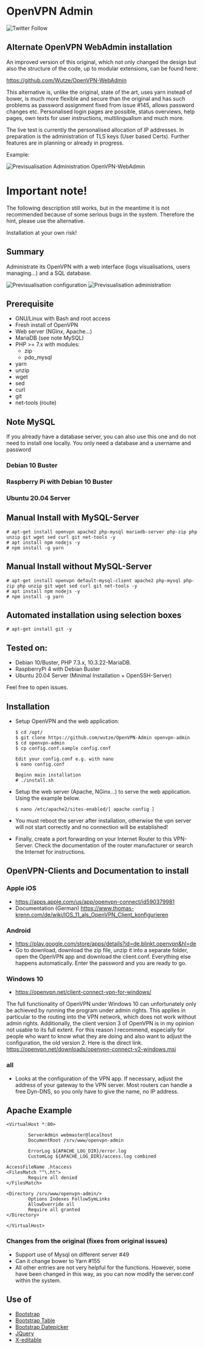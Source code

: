 # OpenVPN Admin
![Twitter Follow](https://img.shields.io/twitter/follow/huwutze?color=blue&label=HuWutze&logo=Twitter&style=plastic)

## Alternate OpenVPN WebAdmin installation

An improved version of this original, which not only changed the design but also the structure of the code, up to modular extensions, can be found here:

https://github.com/Wutze/OpenVPN-WebAdmin

This alternative is, unlike the original, state of the art, uses yarn instead of bower, is much more flexible and secure than the original and has such problems as password assignment fixed from issue #145, allows password changes etc. Personalised login pages are possible, status overviews, help pages, own texts for user instructions, multilingualism and much more.

The live test is currently the personalised allocation of IP addresses. In preparation is the administration of TLS keys (User based Certs). Further features are in planning or already in progress.

Example:

![Previsualisation Administration OpenVPN-WebAdmin](https://github.com/Wutze/OpenVPN-WebAdmin/blob/master/doc/img/useradmin.png)

# Important note!

The following description still works, but in the meantime it is not recommended because of some serious bugs in the system. Therefore the hint, please use the alternative.

Installation at your own risk!

## Summary
Administrate its OpenVPN with a web interface (logs visualisations, users managing...) and a SQL database.

![Previsualisation configuration](https://lutim.cpy.re/fUq2rxqz)
![Previsualisation administration](https://lutim.cpy.re/wwYMkHcM)


## Prerequisite

  * GNU/Linux with Bash and root access
  * Fresh install of OpenVPN
  * Web server (NGinx, Apache...)
  * MariaDB (see note MySQL)
  * PHP >= 7.x with modules:
    * zip
    * pdo_mysql
  * yarn
  * unzip
  * wget
  * sed
  * curl
  * git
  * net-tools (route)

## Note MySQL
If you already have a database server, you can also use this one and do not need to install one locally. You only need a database and a username and password

### Debian 10 Buster
### Raspberry Pi with Debian 10 Buster
### Ubuntu 20.04 Server

## Manual Install with MySQL-Server
````
# apt-get install openvpn apache2 php-mysql mariadb-server php-zip php unzip git wget sed curl git net-tools -y
# apt install npm nodejs -y
# npm install -g yarn
````

## Manual Install without MySQL-Server
````
# apt-get install openvpn default-mysql-client apache2 php-mysql php-zip php unzip git wget sed curl git net-tools -y
# apt install npm nodejs -y
# npm install -g yarn
````

## Automated installation using selection boxes
````
# apt-get install git -y
````

## Tested on:

  * Debian 10/Buster, PHP 7.3.x, 10.3.22-MariaDB.
  * RaspberryPi 4 with Debian Buster
  * Ubuntu 20.04 Server (Minimal Installation + OpenSSH-Server)

Feel free to open issues.

## Installation

  * Setup OpenVPN and the web application:

        $ cd /opt/
        $ git clone https://github.com/wutze/OpenVPN-Admin openvpn-admin
        $ cd openvpn-admin
        $ cp config.conf.sample config.conf

        Edit your config.conf e.g. with nano
        $ nano config.conf

        Beginn main installation
        # ./install.sh

  * Setup the web server (Apache, NGinx...) to serve the web application. Using the example below.
  
        $ nano /etc/apache2/sites-enabled/[ apache config ]
  
  * You must reboot the server after installation, otherwise the vpn server will not start correctly and no connection will be established!

  * Finally, create a port forwarding on your Internet Router to this VPN-Server. Check the documentation of the router manufacturer or search the Internet for instructions.

## OpenVPN-Clients and Documentation to install
### Apple iOS
  * https://apps.apple.com/us/app/openvpn-connect/id590379981
  * Documentation (German) https://www.thomas-krenn.com/de/wiki/IOS_11_als_OpenVPN_Client_konfigurieren

### Android
  * https://play.google.com/store/apps/details?id=de.blinkt.openvpn&hl=de
  * Go to download, download the zip file, unzip it into a separate folder, open the OpenVPN app and download the client.conf. Everything else happens automatically. Enter the password and you are ready to go.

### Windows 10
  * https://openvpn.net/client-connect-vpn-for-windows/

The full functionality of OpenVPN under Windows 10 can unfortunately only be achieved by running the program under admin rights. This applies in particular to the routing into the VPN network, which does not work without admin rights. Additionally, the client version 3 of OpenVPN is in my opinion not usable to its full extent. For this reason I recommend, especially for people who want to know what they are doing and also want to adjust the configuration, the old version 2. Here is the direct link. https://openvpn.net/downloads/openvpn-connect-v2-windows.msi

### all
  * Looks at the configuration of the VPN app. If necessary, adjust the address of your gateway to the VPN server. Most routers can handle a free Dyn-DNS, so you only have to give the name, no IP address.

## Apache Example
````
<VirtualHost *:80>

        ServerAdmin webmaster@localhost
        DocumentRoot /srv/www/openvpn-admin

        ErrorLog ${APACHE_LOG_DIR}/error.log
        CustomLog ${APACHE_LOG_DIR}/access.log combined

AccessFileName .htaccess
<FilesMatch "^\.ht">
        Require all denied
</FilesMatch>

<Directory /srv/www/openvpn-admin/>
        Options Indexes FollowSymLinks
        AllowOverride all
        Require all granted
</Directory>

</VirtualHost>

````

### Changes from the original (fixes from original issues)
  * Support use of Mysql on different server #49
  * Can it change bower to Yarn #155
  * All other entries are not very helpful for the functions. However, some have been changed in this way, as you can now modify the server.conf within the system.

## Use of

  * [Bootstrap](https://github.com/twbs/bootstrap)
  * [Bootstrap Table](http://bootstrap-table.wenzhixin.net.cn/)
  * [Bootstrap Datepicker](https://github.com/eternicode/bootstrap-datepicker)
  * [JQuery](https://jquery.com/)
  * [X-editable](https://github.com/vitalets/x-editable)
